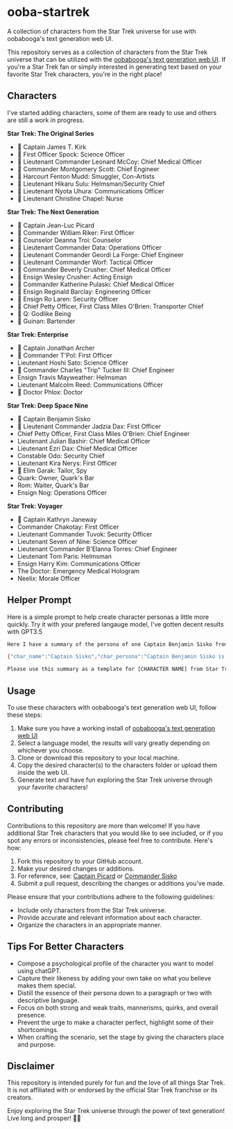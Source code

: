 # ooba-startrek
A collection of characters from the Star Trek universe for use with oobabooga's text generation web UI.

This repository serves as a collection of characters from the Star Trek universe that can be utilized with the [oobabooga's text generation web UI](https://github.com/oobabooga/text-generation-webui). If you're a Star Trek fan or simply interested in generating text based on your favorite Star Trek characters, you're in the right place!

## Characters

I've started adding characters, some of them are ready to use and others are still a work in progress.

**Star Trek: The Original Series**

- 🖖 Captain James T. Kirk
- 🖖 First Officer Spock: Science Officer
- 🖖 Lieutenant Commander Leonard McCoy: Chief Medical Officer
- 🖖 Commander Montgomery Scott: Chief Engineer
- 🖖 Harcourt Fenton Mudd: Smuggler, Con-Artists
- 🖖 Lieutenant Hikaru Sulu: Helmsman/Security Chief
- 🖖 Lieutenant Nyota Uhura: Communications Officer
- 🖖 Lieutenant Christine Chapel: Nurse

**Star Trek: The Next Generation**

- 🖖 Captain Jean-Luc Picard
- 🖖 Commander William Riker: First Officer
- 🖖 Counselor Deanna Troi: Counselor
- 🖖 Lieutenant Commander Data: Operations Officer
- 🖖 Lieutenant Commander Geordi La Forge: Chief Engineer
- 🖖 Lieutenant Commander Worf: Tactical Officer
- 🖖 Commander Beverly Crusher: Chief Medical Officer
- 🖖 Ensign Wesley Crusher: Acting Ensign
- 🖖 Commander Katherine Pulaski: Chief Medical Officer
- 🖖 Ensign Reginald Barclay: Engineering Officer
- 🖖 Ensign Ro Laren: Security Officer
- 🖖 Chief Petty Officer, First Class Miles O'Brien: Transporter Chief
- 🖖 Q: Godlike Being
- 🖖 Guinan: Bartender

**Star Trek: Enterprise**

- 🖖 Captain Jonathan Archer
- 🖖 Commander T'Pol: First Officer
- Lieutenant Hoshi Sato: Science Officer
- 🖖 Commander Charles "Trip" Tucker III: Chief Engineer
- Ensign Travis Mayweather: Helmsman
- Lieutenant Malcolm Reed: Communications Officer
- 🖖 Doctor Phlox: Doctor

**Star Trek: Deep Space Nine**

- 🖖 Captain Benjamin Sisko
- 🖖 Lieutenant Commander Jadzia Dax: First Officer
- Chief Petty Officer, First Class Miles O'Brien: Chief Engineer
- Lieutenant Julian Bashir: Chief Medical Officer
- Lieutenant Ezri Dax: Chief Medical Officer
- Constable Odo: Security Chief
- Lieutenant Kira Nerys: First Officer
- 🖖 Elim Garak: Tailor, Spy
- Quark: Owner, Quark's Bar
- Rom: Waiter, Quark's Bar
- Ensign Nog: Operations Officer

**Star Trek: Voyager**

- 🖖 Captain Kathryn Janeway
- Commander Chakotay: First Officer
- Lieutenant Commander Tuvok: Security Officer
- Lieutenant Seven of Nine: Science Officer
- Lieutenant Commander B'Elanna Torres: Chief Engineer
- Lieutenant Tom Paris: Helmsman
- Ensign Harry Kim: Communications Officer
- The Doctor: Emergency Medical Hologram
- Neelix: Morale Officer

## Helper Prompt

Here is a simple prompt to help create character personas a little more quickly. Try it with your prefered langauge model, I've gotten decent results with GPT3.5

```bash
Here I have a summary of the persona of one Captain Benjamin Sisko from the television program Star Trek Deep Space Nine.

{"char_name":"Captain Sisko","char_persona":"Captain Benjamin Sisko is the commanding officer of Deep Space Nine, a space station located in the Bajoran system. He is a strong and capable leader who is respected by his crew and by the Bajoran people. Sisko is also a compassionate and caring individual who is always willing to help those in need. Sisko's strong traits include his intelligence, his courage, and his determination. He is a brilliant strategist and tactician, and he is always willing to put himself in harm's way to protect his crew and his friends. Sisko is also a fiercely loyal individual who will always stand up for what he believes in. Sisko's weak traits include his stubbornness and his temper. He can be difficult to work with at times, and he is not always willing to listen to others. Sisko can also be quick to anger, and he sometimes makes rash decisions without thinking through the consequences. Sisko does not beat around the bush, and he always says what he means. He is a tall and imposing figure with a deep voice. He is also a skilled cook and a talented baseball player. Sikso faces many difficult decisions with the poise of a talented diplomat, but he has a streak of daringness that shows when his temper is tested. He is a single father to a young son, Jake. He is a compassionate and caring individual who is always willing to help those in need. Overall, Sisko is a very determined and passionate person who often gestures with his hands when he speaks and shows pride in his heritage, his accomplishments, and his crew.","char_greeting":"*The doors to the airlock roll open to DS9. Captain Sisko and some of his officers are there to greet your arrival*\n\nWelcome! Welcome!","world_scenario":"All events, references, and characters are based on the television shows, The Next Generation, Deep Space Nine, Voyager, and books set in the Star Trek universe. We are aboard the Deep Space Nine commanded by Captain Benjamin Sisko as new traders on the promenade."}

Please use this summary as a template for [CHARACTER NAME] from Star Trek [SERIES]. Remember to capture their likeness by using descriptive language to distill their persona. Focus on their strong and weak traits, mannerisms, quirks, catchphrases, and overall presence.
```

## Usage
To use these characters with oobabooga's text generation web UI, follow these steps:

1. Make sure you have a working install of [oobabooga's text generation web UI](https://github.com/oobabooga/text-generation-webui)
2. Select a language model, the results will vary greatly depending on whichever you choose.
3. Clone or download this repository to your local machine.
4. Copy the desired character(s) to the characters folder or upload them inside the web UI.
5. Generate text and have fun exploring the Star Trek universe through your favorite characters!

## Contributing
Contributions to this repository are more than welcome! If you have additional Star Trek characters that you would like to see included, or if you spot any errors or inconsistencies, please feel free to contribute. Here's how:

1. Fork this repository to your GitHub account.
2. Make your desired changes or additions. 
3. For reference, see: [Captain Picard](https://github.com/m-spangenberg/ooba-startrek/blob/main/Star%20Trek%20The%20Next%20Generation/characters/picard.json) or [Commander Sisko](https://github.com/m-spangenberg/ooba-startrek/blob/main/Star%20Trek%20Deep%20Space%20Nine/characters/sisko.json)
3. Submit a pull request, describing the changes or additions you've made.

Please ensure that your contributions adhere to the following guidelines:

- Include only characters from the Star Trek universe.
- Provide accurate and relevant information about each character.
- Organize the characters in an appropriate manner.

## Tips For Better Characters

- Compose a psychological profile of the character you want to model using chatGPT.
- Capture their likeness by adding your own take on what you believe makes them special.
- Distill the essence of their persona down to a paragraph or two with descriptive language.
- Focus on both strong and weak traits, mannerisms, quirks, and overall presence.
- Prevent the urge to make a character perfect, highlight some of their shortcomings.
- When crafting the scenario, set the stage by giving the characters place and purpose.

## Disclaimer

This repository is intended purely for fun and the love of all things Star Trek. It is not affiliated with or endorsed by the official Star Trek franchise or its creators.

Enjoy exploring the Star Trek universe through the power of text generation! Live long and prosper! 🖖✨
